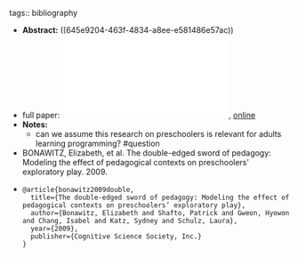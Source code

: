 tags:: bibliography

- **Abstract:** ((645e9204-463f-4834-a8ee-e581486e57ac))
- full paper: ![local copy](../assets/double-edged-sword-of-pedagogy_1683919339520_0.pdf), [online](http://shaftolab.com/assets/papers/BonawitzShaftoetalRevised.pdf)
- **Notes:**
	- can we assume this research on preschoolers is relevant for adults learning programming? #question
- BONAWITZ, Elizabeth, et al. The double-edged sword of pedagogy: Modeling the effect of pedagogical contexts on preschoolers’ exploratory play. 2009.
- ```
  @article{bonawitz2009double,
    title={The double-edged sword of pedagogy: Modeling the effect of pedagogical contexts on preschoolers’ exploratory play},
    author={Bonawitz, Elizabeth and Shafto, Patrick and Gweon, Hyowon and Chang, Isabel and Katz, Sydney and Schulz, Laura},
    year={2009},
    publisher={Cognitive Science Society, Inc.}
  }
  ```